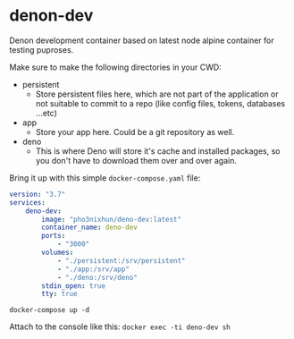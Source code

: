 # denon-dev
Denon development container based on latest node alpine container for testing puproses.

Make sure to make the following directories in your CWD:
*  persistent
    *  Store persistent files here, which are not part of the application or not suitable to commit to a repo (like config files, tokens, databases ...etc)
*  app
    * Store your app here. Could be a git repository as well.
*  deno
    * This is where Deno will store it's cache and installed packages, so you don't have to download them over and over again.

Bring it up with this simple ```docker-compose.yaml``` file:
```yaml
version: "3.7"
services:
    deno-dev:
        image: "pho3nixhun/deno-dev:latest"
        container_name: deno-dev
        ports:
            - "3000"
        volumes:
            - "./persistent:/srv/persistent"
            - "./app:/srv/app"
            - "./deno:/srv/deno"
        stdin_open: true
        tty: true
```
```docker-compose up -d```

Attach to the console like this:
```docker exec -ti deno-dev sh```
